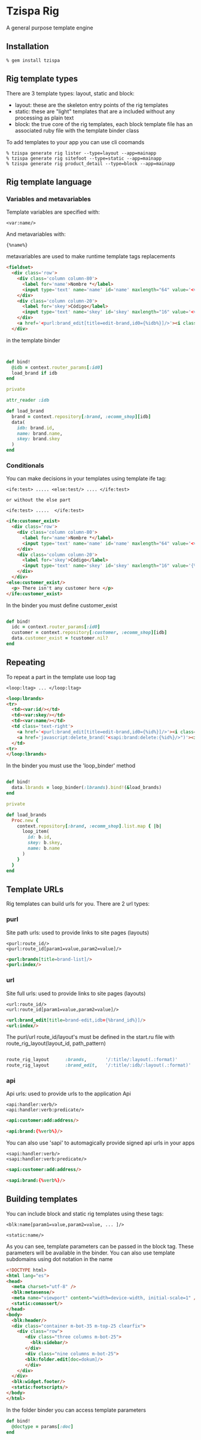 # Tzispa Rig

A general purpose template engine

## Installation

```shell
% gem install tzispa
```

## Rig template types

There are 3 template types: layout, static and block:

* layout: these are the skeleton entry points of the rig templates
* static: these are "light" templates that are a included without any processing as plain text
* block: the true core of the rig templates, each block template file has an associated ruby file with the template binder class

To add templates to your app you can use cli coomands

```shell
% tzispa generate rig lister --type=layout --app=mainapp
% tzispa generate rig sitefoot --type=static --app=mainapp
% tzispa generate rig product_detail --type=block --app=mainapp
```

## Rig template language

### Variables and metavariables

Template variables are specified with:
```
<var:name/>
```

And metavariables with:
```
{%name%}
```

metavariables are used to make runtime template tags replacements
```html
<fieldset>
  <div class='row'>
    <div class='column column-80'>
      <label for='name'>Nombre *</label>
      <input type='text' name='name' id='name' maxlength="64" value='<var:name/>' required='required' />
    </div>
    <div class='column column-20'>
      <label for='skey'>Código</label>
      <input type='text' name='skey' id='skey' maxlength="16" value='<var:skey/>'/>
    </div>
    <a href='<purl:brand_edit[title=edit-brand,id0={%idb%}]/>'><i class='fa fa-edit'></i></a>
  </div>
```

in the template binder
```ruby


def bind!
  @idb = context.router_params[:id0]
  load_brand if idb
end

private

attr_reader :idb

def load_brand
  brand = context.repository[:brand, :ecomm_shop][idb]
  data(
    idb: brand.id,
    name: brand.name,
    skey: brand.skey
  )
end
```

### Conditionals

You can make decisions in your templates using template ife tag:
```
<ife:test> ..... <else:test/> .... </ife:test>

or without the else part

<ife:test> .....  </ife:test>
```

```html
<ife:customer_exist>
  <div class='row'>
    <div class='column column-80'>
      <label for='name'>Nombre *</label>
      <input type='text' name='name' id='name' maxlength="64" value='<var:name/>' required='required' />
    </div>
    <div class='column column-20'>
      <label for='skey'>Código</label>
      <input type='text' name='skey' id='skey' maxlength="16" value='{%skey%}'/>
    </div>
  </div>
<else:customer_exist/>  
  <p> There isn't any customer here </p>
</ife:customer_exist>  
```

In the binder you must define customer_exist
```ruby

def bind!
  idc = context.router_params[:id0]
  customer = context.repository[:customer, :ecomm_shop][idb]
  data.customer_exist = !customer.nil?
end

```

## Repeating

To repeat a part in the template use loop tag
```
<loop:ltag> ... </loop:ltag>
```

```html
<loop:lbrands>
<tr>
  <td><var:id/></td>
  <td><var:skey/></td>
  <td><var:name/></td>
  <td class='text-right'>
    <a href='<purl:brand_edit[title=edit-brand,id0={%id%}]/>'><i class='fa fa-edit'></i></a>
    <a href='javascript:delete_brand("<sapi:brand:delete:{%id%}/>")'><i class='fa fa-trash'></i></a>
  </td>
<tr>
</loop:lbrands>
```

In the binder you must use the 'loop_binder' method
```ruby

def bind!
  data.lbrands = loop_binder(:lbrands).bind!(&load_brands)
end

private

def load_brands
  Proc.new {
    context.repository[:brand, :ecomm_shop].list.map { |b|
      loop_item(
        id: b.id,
        skey: b.skey,
        name: b.name
      )
    }
  }
end
```

## Template URLs

Rig templates can build urls for you. There are 2 url types:

### purl

Site path urls: used to provide links to site pages (layouts)

```
<purl:route_id/>
<purl:route_id[param1=value,param2=value]/>
```

```html
<purl:brands[title=brand-list]/>
<purl:index/>
```

### url

Site full urls: used to provide links to site pages (layouts)

```
<url:route_id/>
<url:route_id[param1=value,param2=value]/>
```

```html
<url:brand_edit[title=brand-edit,idb={%brand_id%}]/>
<url:index/>
```

The purl/url route_id/layout's must be defined in the start.ru file with route_rig_layout(layout_id, path_pattern)

```ruby

route_rig_layout      :brands,       '/:title/:layout(.:format)'
route_rig_layout      :brand_edit,   '/:title/:idb/:layout(.:format)'

```

### api

Api urls: used to provide urls to the application Api

```
<api:handler:verb/>
<api:handler:verb:predicate/>
```

```html
<api:customer:add:address/>

<api:brand:{%verb%}/>
```

You can also use 'sapi' to automagically provide signed api urls in your apps

```
<sapi:handler:verb/>
<sapi:handler:verb:predicate/>
```

```html
<sapi:customer:add:address/>

<sapi:brand:{%verb%}/>
```


## Building templates

You can include block and static rig templates using these tags:
```
<blk:name[param1=value,param2=value, ... ]/>

<static:name/>
```

As you can see, template parameters can be passed in the block tag.
These parameters will be available in the binder.
You can also use template subdomains using dot notation in the name
```html
<!DOCTYPE html>
<html lang="es">
<head>
  <meta charset="utf-8" />
  <blk:metasense/>
  <meta name="viewport" content="width=device-width, initial-scale=1" />
  <static:comassert/>
</head>
<body>
  <blk:header/>
  <div class="container m-bot-35 m-top-25 clearfix">
    <div class="row">
       <div class="three columns m-bot-25">
         <blk:sidebar/>
       </div>
       <div class="nine columns m-bot-25">
       <blk:folder.edit[doc=dokum]/>
       </div>
    </div>
  </div>
  <blk:widget.footer/>
  <static:footscripts/>
</body>
</html>
```

In the folder binder you can access template parameters
```ruby
def bind!
  @doctype = params[:doc]
end
```
